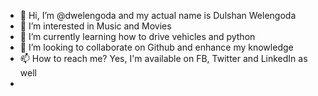 - 👋 Hi, I’m @dwelengoda and my actual name is Dulshan Welengoda
- 👀 I’m interested in Music and Movies
- 🌱 I’m currently learning how to drive vehicles and python
- 💞️ I’m looking to collaborate on Github and enhance my knowledge
- 📫 How to reach me? Yes, I'm available on FB, Twitter and LinkedIn as well
- 

<!---
dwelengoda/dwelengoda is a ✨ special ✨ repository because its `README.md` (this file) appears on your GitHub profile.
You can click the Preview link to take a look at your changes.
--->
